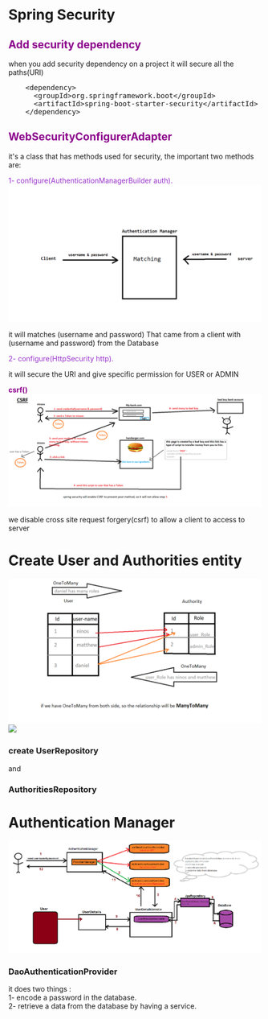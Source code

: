 # Spring Security

<h2 style="color:#8B008B">Add security dependency</h2>
when you add security dependency on a project it will secure all the paths(URI)
<pre>
    <span><</span>dependency>
      <span><</span>groupId>org.springframework.boot<span><</span>/groupId>
      <span><</span>artifactId>spring-boot-starter-security<span><</span>/artifactId>
    <span><</span>/dependency>
</pre>


<h2 style="color:#8B008B">WebSecurityConfigurerAdapter</h2>
it's a class that has methods used for security, the important two methods are:<br/>


<span style="color:#9932CC">1- configure(AuthenticationManagerBuilder auth).</span>
![](images\authentication-manager.png)

<p>it will matches (username and password) That came from a client with  (username and password) from the Database</p>



<span style="color:#9932CC">2- configure(HttpSecurity http).</span>
<p>it will secure the URI and give specific permission for USER or ADMIN</p>




**<span style="color:#8B008B">csrf()</span>**
![](images\csrf.png)

<p>
we disable cross site request forgery(csrf) to allow a client
to access to server
</p>


# Create User and Authorities entity
![](images\aa.png)
![](bb.png)


<h3>create UserRepository</h3>
<span>and</span>
<h3>AuthoritiesRepository</h3>


# Authentication Manager

![](images\springsecurity.png)

<h3>DaoAuthenticationProvider</h3>
<span>it does two things : </span> <br/>
1- encode a password in the database.<br/>
2- retrieve a data from the database by having a service.

<br/>


